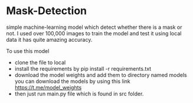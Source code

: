 # Mask-Detection

simple machine-learning model which detect whether there is a mask or not.
I used over 100,000 images to train the model and test it using local data it has quite amazing accuracy.

To use this model 
- clone the file to local 
- install the requirements by pip install -r requirements.txt
- download the model weights and add them to directory named models you can download the models by using this link https://t.me/model_weights
- then just run  main.py file which is found in src folder.
